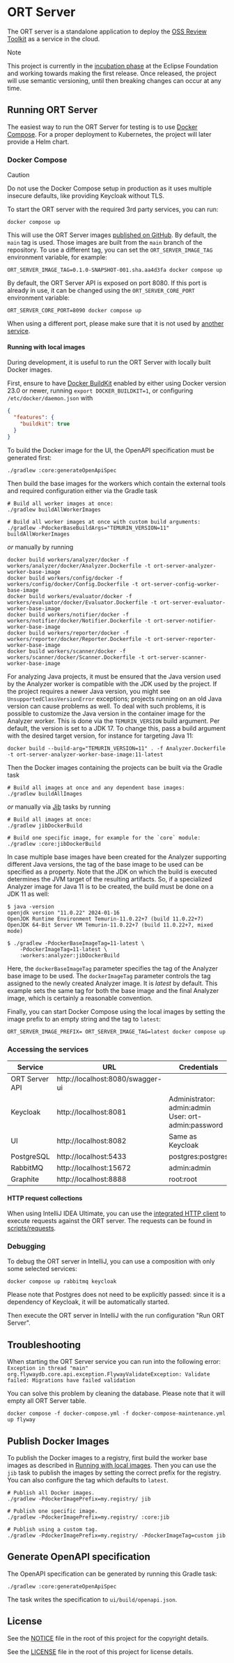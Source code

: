 # ORT Server

The ORT server is a standalone application to deploy the
[OSS Review Toolkit](https://github.com/oss-review-toolkit/ort) as a service in the cloud.

> [!NOTE]
> This project is currently in the [incubation phase](https://projects.eclipse.org/projects/technology.apoapsis) at the
> Eclipse Foundation and working towards making the first release.
> Once released, the project will use semantic versioning, until then breaking changes can occur at any time. 

## Running ORT Server

The easiest way to run the ORT Server for testing is to use [Docker Compose](https://docs.docker.com/compose/).
For a proper deployment to Kubernetes, the project will later provide a Helm chart.

### Docker Compose

> [!CAUTION]
> Do not use the Docker Compose setup in production as it uses multiple insecure defaults, like providing Keycloak
> without TLS.

To start the ORT server with the required 3rd party services, you can run:

```shell
docker compose up
```

This will use the ORT Server images
[published on GitHub](https://github.com/orgs/eclipse-apoapsis/packages?ecosystem=container).
By default, the `main` tag is used.
Those images are built from the `main` branch of the repository.
To use a different tag, you can set the `ORT_SERVER_IMAGE_TAG` environment variable, for example:

```shell
ORT_SERVER_IMAGE_TAG=0.1.0-SNAPSHOT-001.sha.aa4d3fa docker compose up
```

By default, the ORT Server API is exposed on port 8080.
If this port is already in use, it can be changed using the `ORT_SERVER_CORE_PORT` environment variable:

```shell
ORT_SERVER_CORE_PORT=8090 docker compose up
```

When using a different port, please make sure that it is not used by [another service](#accessing-the-services).

#### Running with local images

During development, it is useful to run the ORT Server with locally built Docker images.

First, ensure to have [Docker BuildKit](https://docs.docker.com/build/buildkit/) enabled by either using Docker version
23.0 or newer, running `export DOCKER_BUILDKIT=1`, or configuring `/etc/docker/daemon.json` with

```json
{
  "features": {
    "buildkit": true
  }
}
```

To build the Docker image for the UI, the OpenAPI specification must be generated first:

```shell
./gradlew :core:generateOpenApiSpec
```

Then build the base images for the workers which contain the external tools and required configuration either via the Gradle task

```shell
# Build all worker images at once:
./gradlew buildAllWorkerImages

# Build all worker images at once with custom build arguments:
./gradlew -PdockerBaseBuildArgs="TEMURIN_VERSION=11" buildAllWorkerImages
```

*or* manually by running

```shell
docker build workers/analyzer/docker -f workers/analyzer/docker/Analyzer.Dockerfile -t ort-server-analyzer-worker-base-image
docker build workers/config/docker -f workers/config/docker/Config.Dockerfile -t ort-server-config-worker-base-image
docker build workers/evaluator/docker -f workers/evaluator/docker/Evaluator.Dockerfile -t ort-server-evaluator-worker-base-image
docker build workers/notifier/docker -f workers/notifier/docker/Notifier.Dockerfile -t ort-server-notifier-worker-base-image
docker build workers/reporter/docker -f workers/reporter/docker/Reporter.Dockerfile -t ort-server-reporter-worker-base-image
docker build workers/scanner/docker -f workers/scanner/docker/Scanner.Dockerfile -t ort-server-scanner-worker-base-image
```

For analyzing Java projects, it must be ensured that the Java version used by the Analyzer worker is compatible with
the JDK used by the project. If the project requires a newer Java version, you might see `UnsupportedClassVersionError`
exceptions; projects running on an old Java version can cause problems as well. To deal with such problems, it is
possible to customize the Java version in the container image for the Analyzer worker. This is done via the
`TEMURIN_VERSION` build argument. Per default, the version is set to a JDK 17. To change this, pass a build argument
with the desired target version, for instance for targeting Java 11:

```shell
docker build --build-arg="TEMURIN_VERSION=11" . -f Analyzer.Dockerfile -t ort-server-analyzer-worker-base-image:11-latest
```

Then the Docker images containing the projects can be built via the Gradle task

```shell
# Build all images at once and any dependent base images:
./gradlew buildAllImages
```

*or* manually via [Jib](https://github.com/GoogleContainerTools/jib) tasks by running

```shell
# Build all images at once:
./gradlew jibDockerBuild

# Build one specific image, for example for the `core` module:
./gradlew :core:jibDockerBuild
```

In case multiple base images have been created for the Analyzer supporting different Java versions, the tag of the base
image to be used can be specified as a property. Note that the JDK on which the build is executed determines the JVM
target of the resulting artifacts. So, if a specialized Analyzer image for Java 11 is to be created, the build must be
done on a JDK 11 as well:

```shell
$ java -version
openjdk version "11.0.22" 2024-01-16
OpenJDK Runtime Environment Temurin-11.0.22+7 (build 11.0.22+7)
OpenJDK 64-Bit Server VM Temurin-11.0.22+7 (build 11.0.22+7, mixed mode)

$ ./gradlew -PdockerBaseImageTag=11-latest \
    -PdockerImageTag=11-latest \
    :workers:analyzer:jibDockerBuild
```

Here, the `dockerBaseImageTag` parameter specifies the tag of the Analyzer base image to be used. The
`dockerImageTag` parameter controls the tag assigned to the newly created Analyzer image. It is _latest_ by default.
This example sets the same tag for both the base image and the final Analyzer image, which is certainly a reasonable
convention.

Finally, you can start Docker Compose using the local images by setting the image prefix to an empty string and the tag
to `latest`:

```shell
ORT_SERVER_IMAGE_PREFIX= ORT_SERVER_IMAGE_TAG=latest docker compose up
```

### Accessing the services

| Service        | URL                              | Credentials                                             |
|----------------|----------------------------------|---------------------------------------------------------|
| ORT Server API | http://localhost:8080/swagger-ui |                                                         |
| Keycloak       | http://localhost:8081            | Administrator: admin:admin<br/>User: ort-admin:password |
| UI             | http://localhost:8082            | Same as Keycloak                                        |
| PostgreSQL     | http://localhost:5433            | postgres:postgres                                       |
| RabbitMQ       | http://localhost:15672           | admin:admin                                             |
| Graphite       | http://localhost:8888            | root:root                                               |

#### HTTP request collections

When using IntelliJ IDEA Ultimate, you can use the [integrated HTTP client](https://www.jetbrains.com/help/idea/http-client-in-product-code-editor.html) to execute requests against the ORT server.
The requests can be found in [scripts/requests](./scripts/requests).

### Debugging

To debug the ORT server in IntelliJ, you can use a composition with only some selected services:

```shell
docker compose up rabbitmq keycloak 
```

Please note that Postgres does not need to be explicitly passed: since it is a dependency of Keycloak, it will be
automatically started.

Then execute the ORT server in IntelliJ with the run configuration "Run ORT Server".

## Troubleshooting

When starting the ORT Server service you can run into the following error:
`Exception in thread "main" org.flywaydb.core.api.exception.FlywayValidateException: Validate failed: Migrations have failed validation`

You can solve this problem by cleaning the database. Please note that it will empty all ORT Server table.

```shell
docker compose -f docker-compose.yml -f docker-compose-maintenance.yml up flyway
```

## Publish Docker Images

To publish the Docker images to a registry, first build the worker base images as described in
[Running with local images](#running-with-local-images).
Then you can use the `jib` task to publish the images by setting the correct prefix for the registry.
You can also configure the tag which defaults to `latest`.

```shell
# Publish all Docker images.
./gradlew -PdockerImagePrefix=my.registry/ jib

# Publish one specific image.
./gradlew -PdockerImagePrefix=my.registry/ :core:jib

# Publish using a custom tag.
./gradlew -PdockerImagePrefix=my.registry/ -PdockerImageTag=custom jib
```

## Generate OpenAPI specification

The OpenAPI specification can be generated by running this Gradle task:

```shell
./gradlew :core:generateOpenApiSpec
```

The task writes the specification to `ui/build/openapi.json`.

## License

See the [NOTICE](./NOTICE) file in the root of this project for the copyright details.

See the [LICENSE](./LICENSE) file in the root of this project for license details.
